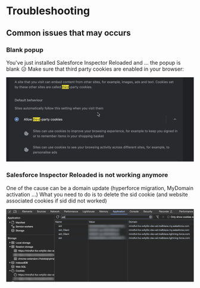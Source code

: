 # Troubleshooting

## Common issues that may occurs

### Blank popup

You've just installed Salesforce Inspector Reloaded and ... the popup is blank 😥
Make sure that third party cookies are enabled in your browser:

![image](./assets/images/troubleshooting/thridPartyCookies.png)

### Salesforce Inspector Reloaded is not working anymore
One of the cause can be a domain update (hyperforce migration, MyDomain activation ...)
What you need to do is to delete the sid cookie (and website associated cookies if sid did not worked)

![image](./assets/images/troubleshooting/domainUpdate.png)

